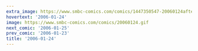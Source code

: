 ```yaml
---
extra_image: https://www.smbc-comics.com/comics/1447350547-20060124after.png
hovertext: '2006-01-24'
image: https://www.smbc-comics.com/comics/20060124.gif
next_comic: '2006-01-25'
prev_comic: '2006-01-23'
title: '2006-01-24'
---
```


